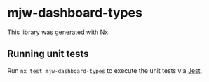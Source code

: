 # mjw-dashboard-types

This library was generated with [Nx](https://nx.dev).

## Running unit tests

Run `nx test mjw-dashboard-types` to execute the unit tests via [Jest](https://jestjs.io).
